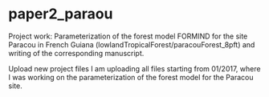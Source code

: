 # paper2_paraou
Project work: Parameterization of the forest model FORMIND for the site Paracou in French Guiana (lowlandTropicalForest/paracouForest_8pft) and writing of the corresponding manuscript.

Upload new project files
I am uploading all files starting from 01/2017, where I was working on the parameterization of the forest model for the Paracou site. 
